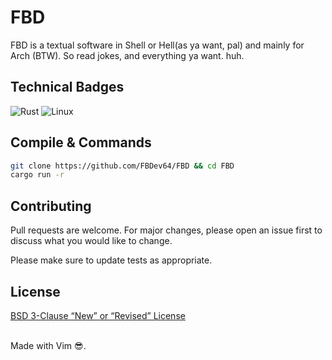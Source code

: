 # FBD

FBD is a textual software in Shell or Hell(as ya want, pal) and mainly for Arch (BTW). So read jokes, and everything ya want. huh. <br>

## Technical Badges
![Rust](https://img.shields.io/badge/rust-%23000000.svg?style=for-the-badge&logo=rust&logoColor=white)
![Linux](https://img.shields.io/badge/Linux-FCC624?style=for-the-badge&logo=linux&logoColor=black)
<br>

## Compile & Commands
```bash
git clone https://github.com/FBDev64/FBD && cd FBD
cargo run -r
```

## Contributing

Pull requests are welcome. For major changes, please open an issue first
to discuss what you would like to change.

Please make sure to update tests as appropriate.

## License

[BSD 3-Clause “New” or “Revised” License](https://choosealicense.com/licenses/bsd-3-clause/)

<br> Made with Vim 😎.
